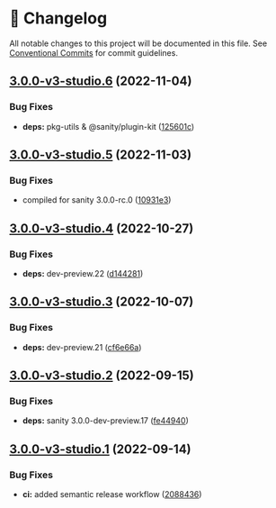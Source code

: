 <!-- markdownlint-disable --><!-- textlint-disable -->

# 📓 Changelog

All notable changes to this project will be documented in this file. See
[Conventional Commits](https://conventionalcommits.org) for commit guidelines.

## [3.0.0-v3-studio.6](https://github.com/sanity-io/example-dashboard-widget-cats/compare/v3.0.0-v3-studio.5...v3.0.0-v3-studio.6) (2022-11-04)

### Bug Fixes

- **deps:** pkg-utils & @sanity/plugin-kit ([125601c](https://github.com/sanity-io/example-dashboard-widget-cats/commit/125601cdf3875c1db26c212e29bc6b59f3514538))

## [3.0.0-v3-studio.5](https://github.com/sanity-io/example-dashboard-widget-cats/compare/v3.0.0-v3-studio.4...v3.0.0-v3-studio.5) (2022-11-03)

### Bug Fixes

- compiled for sanity 3.0.0-rc.0 ([10931e3](https://github.com/sanity-io/example-dashboard-widget-cats/commit/10931e3880c801f58f129c1f581fdacaf070fd3d))

## [3.0.0-v3-studio.4](https://github.com/sanity-io/example-dashboard-widget-cats/compare/v3.0.0-v3-studio.3...v3.0.0-v3-studio.4) (2022-10-27)

### Bug Fixes

- **deps:** dev-preview.22 ([d144281](https://github.com/sanity-io/example-dashboard-widget-cats/commit/d14428114942586ceca4a73f1ef2b23620c8d4cd))

## [3.0.0-v3-studio.3](https://github.com/sanity-io/example-dashboard-widget-cats/compare/v3.0.0-v3-studio.2...v3.0.0-v3-studio.3) (2022-10-07)

### Bug Fixes

- **deps:** dev-preview.21 ([cf6e66a](https://github.com/sanity-io/example-dashboard-widget-cats/commit/cf6e66aa6b76a426eb9b600a504957335e17736a))

## [3.0.0-v3-studio.2](https://github.com/sanity-io/example-dashboard-widget-cats/compare/v3.0.0-v3-studio.1...v3.0.0-v3-studio.2) (2022-09-15)

### Bug Fixes

- **deps:** sanity 3.0.0-dev-preview.17 ([fe44940](https://github.com/sanity-io/example-dashboard-widget-cats/commit/fe4494099c757ffab9cf3fa856643ee71aa6956a))

## [3.0.0-v3-studio.1](https://github.com/sanity-io/example-dashboard-widget-cats/compare/v3.0.0-v3-studio.0...v3.0.0-v3-studio.1) (2022-09-14)

### Bug Fixes

- **ci:** added semantic release workflow ([2088436](https://github.com/sanity-io/example-dashboard-widget-cats/commit/2088436dadd9106d11b789c59ab0cc48e9fcb182))
